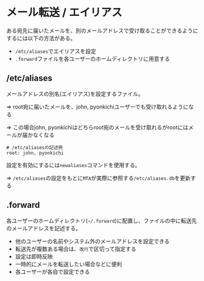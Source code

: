 # メール転送 / エイリアス

ある宛先に届いたメールを、別のメールアドレスで受け取ることができるようにするには以下の方法がある。

- `/etc/aliases`でエイリアスを設定
- `.forward`ファイルを各ユーザーのホームディレクトリに用意する

## /etc/aliases

メールアドレスの別名(エイリアス)を設定するファイル。

=> root宛に届いたメールを、john, pyonkichiユーザーでも受け取れるようになる

=> この場合john, pyonkichiはどちらroot宛のメールを受け取れるがrootにはメールが届かなくなる

```
# /etc/aliasesの記述例
root: john, pyonkichi
```

設定を有効にするには`newaliases`コマンドを使用する。

=> `/etc/aliases`の設定をもとに`MTA`が実際に参照する`/etc/aliases.db`を更新する

## .forward

各ユーザーのホームディレクトリ(`~/.forward`)に配置し、ファイルの中に転送先のメールアドレスを記述する。

- 他のユーザーの名前やシステム外のメールアドレスを設定できる
- 転送先が複数ある場合は、`改行`で区切って指定する
- 設定は即時反映
- 一時的にメールを転送したい場合などに便利
- 各ユーザーが各自で設定できる

